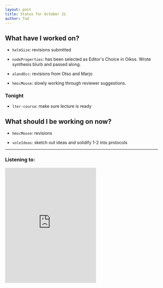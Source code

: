 ```yaml
---
layout: post 
title: Status for October 31 
author: Tad
---
```


## What have I worked on?

* `helmSize`: revisions submitted

* `nodeProperties`: has been selected as Editor's Choice in Oikos. Wrote synthesis blurb and passed along. 

* `alandOcc`: revisions from Otso and Marjo

* `hmscMouse`: slowly working through reviewer suggestions.



### Tonight

* `lter-course`: make sure lecture is ready


## What should I be working on now?

* `hmscMouse`: revisions

* `voleIdeas`: sketch out ideas and solidify 1-2 into protocols





--- 

### Listening to:

<iframe src="https://open.spotify.com/embed/track/2wruOQwnjHp2cOyOUdsBNY" width="300" height="380" frameborder="0" allowtransparency="true" allow="encrypted-media"></iframe>

<i class='fa fa-code' style='color:pink'></i>
